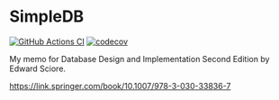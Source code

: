 # SimpleDB

[![GitHub Actions CI](https://github.com/tyabu12/simpledb/actions/workflows/test.yml/badge.svg)](https://github.com/tyabu12/simpledb/actions/workflows/test.yml)
[![codecov](https://codecov.io/gh/tyabu12/simpledb/branch/main/graph/badge.svg?token=sSq7FJn86K)](https://codecov.io/gh/tyabu12/simpledb)

My memo for Database Design and Implementation Second Edition by Edward Sciore.

<https://link.springer.com/book/10.1007/978-3-030-33836-7>
